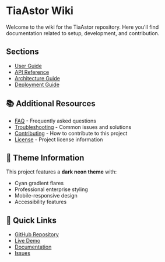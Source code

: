 # TiaAstor Wiki

Welcome to the wiki for the TiaAstor repository. Here you'll find documentation related to setup, development, and contribution.

## Sections

- [User Guide](user-guide.md)
- [API Reference](api-reference.md)
- [Architecture Guide](architecture.md)
- [Deployment Guide](deployment.md)


## 📚 Additional Resources

- [FAQ](faq.md) - Frequently asked questions
- [Troubleshooting](troubleshooting.md) - Common issues and solutions
- [Contributing](../CONTRIBUTING.md) - How to contribute to this project
- [License](../LICENSE) - Project license information

## 🎨 Theme Information

This project features a **dark neon theme** with:
- Cyan gradient flares
- Professional enterprise styling
- Mobile-responsive design
- Accessibility features

## 🚀 Quick Links

- [GitHub Repository](https://github.com/TiaAstor/TiaAstor)
- [Live Demo](https://tiaastor.github.io/TiaAstor)
- [Documentation](https://github.com/TiaAstor/TiaAstor/wiki)
- [Issues](https://github.com/TiaAstor/TiaAstor/issues)

